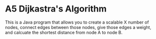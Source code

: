 # A5 Dijkastra's Algorithm

This is a Java program that allows you to create a scalable X number of nodes, connect edges between those nodes, give those edges a weight, and calcuate the shortest distance from node A to node B.
